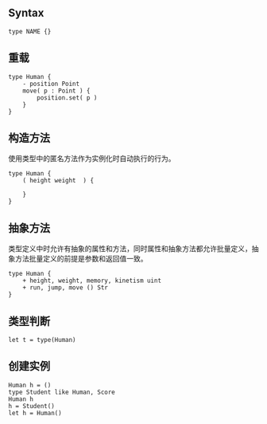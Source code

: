 ## Syntax

```
type NAME {}
```

## 重载

```
type Human {
	- position Point
    move( p : Point ) {
        position.set( p )
    }
}
```



## 构造方法

使用类型中的匿名方法作为实例化时自动执行的行为。

```
type Human {
    ( height weight  ) {
        
    }
}
```

## 抽象方法

类型定义中时允许有抽象的属性和方法，同时属性和抽象方法都允许批量定义，抽象方法批量定义的前提是参数和返回值一致。

```
type Human {
	+ height, weight, memory, kinetism uint 
    + run, jump, move () Str
}
```

## 类型判断

```
let t = type(Human)
```

## 创建实例

```
Human h = ()
type Student like Human, Score
Human h
h = Student()
let h = Human()
```



